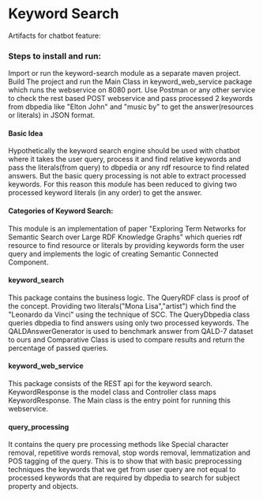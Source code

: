 # Keyword Search
Artifacts for chatbot feature:

### Steps to install and run:
Import or run the keyword-search module as a separate maven project. Build The project and run the Main Class in keyword_web_service package which runs the webservice on 8080 port. Use Postman or any other service to check the rest based POST webservice and pass processed 2 keywords from dbpedia like "Elton John" and "music by" to get the answer(resources or literals) in JSON format.

#### Basic Idea
Hypothetically the keyword search engine should be used with chatbot where it takes the user query, process it and find relative keywords and pass the literals(from query) to dbpedia or any rdf resource to find related answers. But the basic query processing is not able to extract processed keywords. For this reason this module has been reduced to giving two processed keyword literals (in any order) to get the answer.

#### Categories of Keyword Search:
This module is an implementation of paper "Exploring Term Networks for Semantic Search over Large RDF Knowledge Graphs" which queries rdf resource to find resource or literals by providing keywords form the user query and implements the logic of creating Semantic Connected Component.

#### keyword_search
This package contains the business logic. The QueryRDF class is proof of the concept. Providing two literals("Mona Lisa","artist") which find the "Leonardo da Vinci" using the technique of SCC. The QueryDbpedia class queries dbpedia to find answers using only two processed keywords. The QALDAnswerGenerator is used to benchmark answer from QALD-7 dataset to ours and Comparative Class is used to compare results and return the percentage of passed queries. 

#### keyword_web_service
This package consists of the REST api for the keyword search. KeywordResponse is the model class and Controller class maps KeywordResponse. The Main class is the entry point for running this webservice.

#### query_processing
It contains the query pre processing methods like Special character removal, repetitive words removal, stop words removal, lemmatization and POS tagging of the query. This is to show that with basic preprocessing techniques the keywords that we get from user query are not equal to processed keywords that are required by dbpedia to search for subject property and objects.
